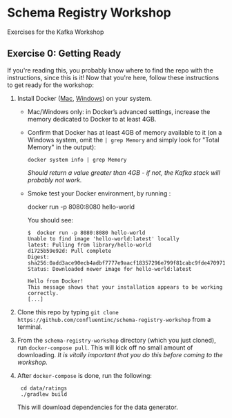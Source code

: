 # Schema Registry Workshop

Exercises for the Kafka Workshop

## Exercise 0: Getting Ready

If you're reading this, you probably know where to find the repo with the instructions, since this is it! Now that you're here, follow these instructions to get ready for the workshop:

1. Install Docker ([Mac](https://docs.docker.com/docker-for-mac/install/), [Windows](https://docs.docker.com/docker-for-windows/install/)) on your system.

    * Mac/Windows only: in Docker’s advanced settings, increase the memory dedicated to Docker to at least 4GB.

    * Confirm that Docker has at least 4GB of memory available to it (on a Windows system, omit the `| grep Memory` and simply look for "Total Memory" in the output): 

          docker system info | grep Memory 

      _Should return a value greater than 4GB - if not, the Kafka stack will probably not work._

    * Smoke test your Docker environment, by running : 

        docker run -p 8080:8080 hello-world

      You should see: 

          $  docker run -p 8080:8080 hello-world
          Unable to find image 'hello-world:latest' locally
          latest: Pulling from library/hello-world
          d1725b59e92d: Pull complete
          Digest: sha256:0add3ace90ecb4adbf7777e9aacf18357296e799f81cabc9fde470971e499788
          Status: Downloaded newer image for hello-world:latest

          Hello from Docker!
          This message shows that your installation appears to be working correctly.
          [...]


3. Clone this repo by typing `git clone https://github.com/confluentinc/schema-registry-workshop` from a terminal.

4. From the `schema-registry-workshop` directory (which you just cloned), run `docker-compose pull`. This will kick off no small amount of downloading. *It is vitally important that you do this before coming to the workshop.*

5. After `docker-compose` is done, run the following:

        cd data/ratings
        ./gradlew build

    This will download dependencies for the data generator.